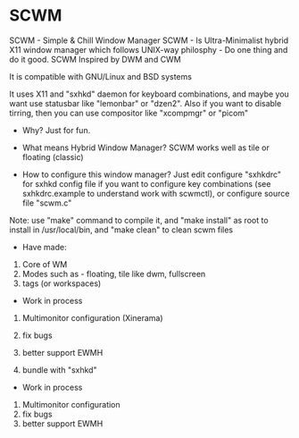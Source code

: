 # SCWM

SCWM - Simple & Chill Window Manager
SCWM - Is Ultra-Minimalist hybrid X11 window manager which follows UNIX-way
philosphy - Do one thing and do it good. SCWM Inspired by DWM and CWM

It is compatible with GNU/Linux and BSD systems

It uses X11 and "sxhkd" daemon for keyboard combinations, and maybe you want
use statusbar like "lemonbar" or "dzen2". Also if you want to disable
tirring, then you can use compositor like "xcompmgr" or "picom"

- Why?
Just for fun.

- What means Hybrid Window Manager?
SCWM works well as tile or floating (classic) 

- How to configure this window manager?
Just edit configure "sxhkdrc" for sxhkd config file if you want to configure key
combinations (see sxhkdrc.example to understand work with scwmctl), or configure source file "scwm.c"


Note: use "make" command to compile it, and "make install" as root to install
in /usr/local/bin, and "make clean" to clean scwm files

- Have made:
1. Core of WM
2. Modes such as - floating, tile like dwm, fullscreen
3. tags (or workspaces)
- Work in process
1. Multimonitor configuration (Xinerama)
2. fix bugs
3. better support EWMH

5. bundle with "sxhkd"
- Work in process
1. Multimonitor configuration
2. fix bugs
3. better support EWMH
